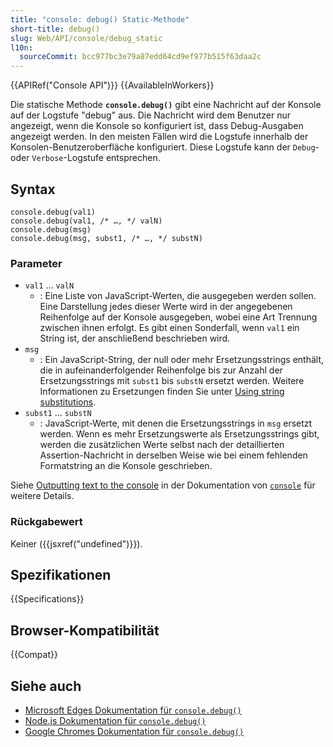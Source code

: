 ```yaml
---
title: "console: debug() Static-Methode"
short-title: debug()
slug: Web/API/console/debug_static
l10n:
  sourceCommit: bcc977bc3e79a87edd64cd9ef977b515f63daa2c
---
```


{{APIRef("Console API")}} {{AvailableInWorkers}}

Die statische Methode **`console.debug()`** gibt eine Nachricht auf der Konsole auf der Logstufe "debug" aus. Die Nachricht wird dem Benutzer nur angezeigt, wenn die Konsole so konfiguriert ist, dass Debug-Ausgaben angezeigt werden. In den meisten Fällen wird die Logstufe innerhalb der Konsolen-Benutzeroberfläche konfiguriert. Diese Logstufe kann der `Debug`- oder `Verbose`-Logstufe entsprechen.

## Syntax

```js-nolint
console.debug(val1)
console.debug(val1, /* …, */ valN)
console.debug(msg)
console.debug(msg, subst1, /* …, */ substN)
```

### Parameter

- `val1` … `valN`
  - : Eine Liste von JavaScript-Werten, die ausgegeben werden sollen. Eine Darstellung jedes dieser Werte wird in der angegebenen Reihenfolge auf der Konsole ausgegeben, wobei eine Art Trennung zwischen ihnen erfolgt. Es gibt einen Sonderfall, wenn `val1` ein String ist, der anschließend beschrieben wird.
- `msg`
  - : Ein JavaScript-String, der null oder mehr Ersetzungsstrings enthält, die in aufeinanderfolgender Reihenfolge bis zur Anzahl der Ersetzungsstrings mit `subst1` bis `substN` ersetzt werden. Weitere Informationen zu Ersetzungen finden Sie unter [Using string substitutions](/de/docs/Web/API/console#using_string_substitutions).
- `subst1` … `substN`
  - : JavaScript-Werte, mit denen die Ersetzungsstrings in `msg` ersetzt werden. Wenn es mehr Ersetzungswerte als Ersetzungsstrings gibt, werden die zusätzlichen Werte selbst nach der detaillierten Assertion-Nachricht in derselben Weise wie bei einem fehlenden Formatstring an die Konsole geschrieben.

Siehe [Outputting text to the console](/de/docs/Web/API/console#outputting_text_to_the_console) in der Dokumentation von [`console`](/de/docs/Web/API/console) für weitere Details.

### Rückgabewert

Keiner ({{jsxref("undefined")}}).

## Spezifikationen

{{Specifications}}

## Browser-Kompatibilität

{{Compat}}

## Siehe auch

- [Microsoft Edges Dokumentation für `console.debug()`](https://learn.microsoft.com/en-us/microsoft-edge/devtools/console/api#debug)
- [Node.js Dokumentation für `console.debug()`](https://nodejs.org/docs/latest/api/console.html#consoledebugdata-args)
- [Google Chromes Dokumentation für `console.debug()`](https://developer.chrome.com/docs/devtools/console/api/#debug)

